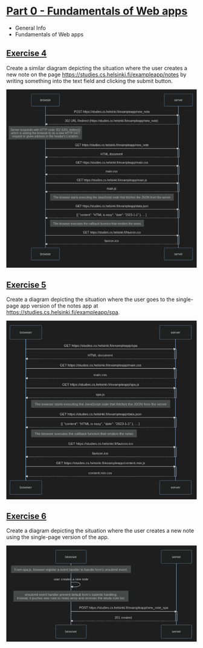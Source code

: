# [Part 0 - Fundamentals of Web apps](https://fullstackopen.com/en/part0)

- General Info
- Fundamentals of Web apps

## [Exercise 4](Exercise4.md)

Create a similar diagram depicting the situation where the user creates a new note on the page <https://studies.cs.helsinki.fi/exampleapp/notes> by writing something into the text field and clicking the submit button.

![image Exercise 4](Exercise4.png)

## [Exercise 5](Exercise5.md)

Create a diagram depicting the situation where the user goes to the single-page app version of the notes app at <https://studies.cs.helsinki.fi/exampleapp/spa>.

![image Exercise 5](Exercise5.png)

## [Exercise 6](Exercise6.md)

Create a diagram depicting the situation where the user creates a new note using the single-page version of the app.

![image Exercise 6](Exercise6.png)
